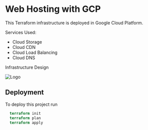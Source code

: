 
# Web Hosting with GCP

This Terraform infrastructure is deployed in Google Cloud Platform.

Services Used:
- Cloud Storage
- Cloud CDN
- Cloud Load Balancing
- Cloud DNS


Infrastructure Design


![Logo](https://storage.googleapis.com/sampletestnice1s/GCP%20Website%20Infra%20Design.drawio.svg)


## Deployment

To deploy this project run

```terraform
  terraform init
  terraform plan
  terraform apply
```


